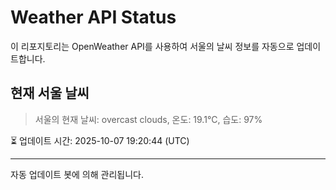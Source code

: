 
# Weather API Status

이 리포지토리는 OpenWeather API를 사용하여 서울의 날씨 정보를 자동으로 업데이트합니다.

## 현재 서울 날씨
> 서울의 현재 날씨: overcast clouds, 온도: 19.1°C, 습도: 97%

⏳ 업데이트 시간: 2025-10-07 19:20:44 (UTC)

---
자동 업데이트 봇에 의해 관리됩니다.
